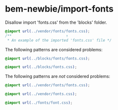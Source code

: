 # bem-newbie/import-fonts

Disallow import 'fonts.css' from the 'blocks' folder.

```css
@import url(../vendor/fonts/fonts.css);
/**                         ↑
 * An example of the imported 'fonts.css' file */
```

The following patterns are considered problems:

```css
@import url(../blocks/fonts/fonts.css);
```

```css
@import url(../blocks/fonts.css);
```

The following patterns are *not* considered problems:

```css
@import url(../vendor/fonts/fonts.css);
```

```css
@import url(../vendor/fonts.css);
```

```css
@import url(../fonts/font.css);
```
